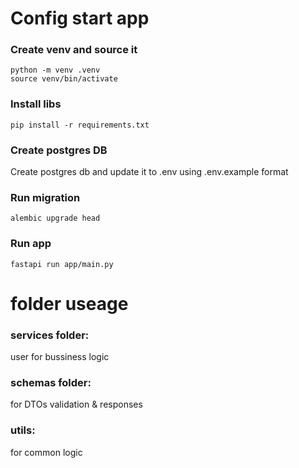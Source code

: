 # Config start app

### Create venv and source it
```
python -m venv .venv
source venv/bin/activate
```

### Install libs
```
pip install -r requirements.txt	
```

### Create postgres DB
Create postgres db and update it to .env using .env.example format

### Run migration
```
alembic upgrade head
```

### Run app
```
fastapi run app/main.py
```

# folder useage

### services folder:
  user for bussiness logic
### schemas folder:
  for DTOs validation & responses
### utils:
  for common logic

